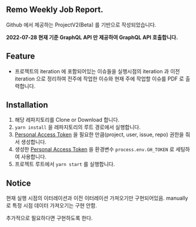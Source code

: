 ## Remo Weekly Job Report.

Github 에서 제공하는 ProjectV2(Beta) 를 기반으로 작성되었습니다.

**2022-07-28 현재 기준 GraphQL API 만 제공하여 GraphQL API 호출합니다.**

## Feature

- 프로젝트의 iteration 에 포함되어있는 이슈들을 실행시점의 iteration 과 이전 iteration 으로 정리하여 전주에 작업한 이슈와 현재 주에 작업할 이슈를 PDF 로 출력합니다.

## Installation
1. 해당 레파지토리를 Clone or Download 합니다.
2. `yarn install` 을 레파지토리의 루트 경로에서 실행합니다.
3. [Personal Access Token](https://github.com/settings/tokens/new) 을 필요한 만큼(project, user, issue, repo) 권한을 줘서 생성합니다.
4. 생성한 [Personal Access Token](https://github.com/settings/tokens/new) 을 환경변수 `process.env.GH_TOKEN` 로 세팅하여 사용합니다.
5. 프로젝트 루트에서 `yarn start` 를 실행합니다.

## Notice

현재 실행 시점의 이터레이션과 이전 이터레이션 가져오기만 구현되어있음. manually 로 특정 시점 데이터 가져오기는 구현 안함.

추가적으로 필요하다면 구현하도록 한다.
